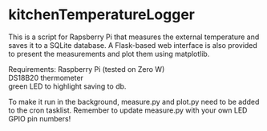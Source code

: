# kitchenTemperatureLogger
This is a script for Rapsberry Pi that measures the  external temperature and saves it to a SQLite database. A Flask-based web interface is also provided to present the measurements and plot them using matplotlib.

Requirements:
Raspberry Pi (tested on Zero W)<br/>
DS18B20 thermometer<br/>
green LED to highlight saving to db.

To make it run in the background, measure.py and plot.py need to be added to the cron tasklist. Remember to update measure.py with your own LED GPIO pin numbers!
